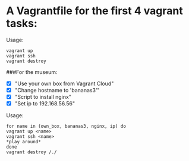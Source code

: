 # A Vagrantfile for the first 4 vagrant tasks:

Usage:
```
vagrant up
vagrant ssh
vagrant destroy
```

###For the museum:

- [x] "Use your own box from Vagrant Cloud"
- [x] "Change hostname to 'bananas3'"
- [x] "Script to install nginx"
- [x] "Set ip to 192.168.56.56"

Usage:
```shell
for name in (own_box, bananas3, nginx, ip) do
vagrant up <name>
vagrant ssh <name>
*play around*
done
vagrant destroy /./
```
